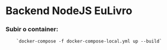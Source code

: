 # Backend NodeJS EuLivro

### Subir o container:
        `docker-compose -f docker-compose-local.yml up --build` 
